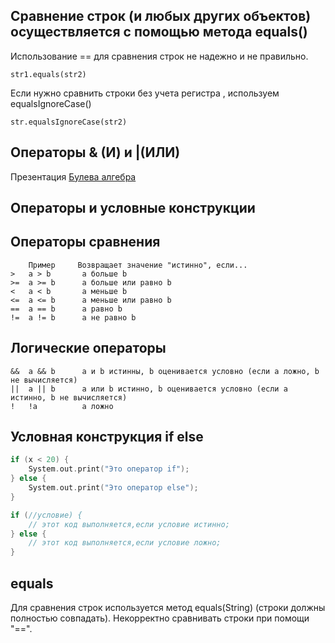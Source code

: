 

## Сравнение строк (и любых других объектов) осуществляется с помощью метода equals()
Использование == для сравнения строк не надежно и не правильно.

```
str1.equals(str2)
```

Если нужно сравнить строки без учета регистра , используем equalsIgnoreCase()
```
str.equalsIgnoreCase(str2)
```

## Операторы & (И) и |(ИЛИ)
Презентация  [Булева алгебра](https://drive.google.com/file/d/116meWid-ZsIBUBNx10SFUfhz7ozZuixO/view?usp=share_link)

## Операторы и условные конструкции

## Операторы сравнения
```
    Пример     Возвращает значение "истинно", если... 
>   a > b       а больше b
>=  a >= b      а больше или равно b
<   a < b       а меньше b
<=  a <= b      а меньше или равно b
==  a == b      а равно b
!=  a != b      а не равно b
```

## Логические операторы

```
&&  a && b      а и b истинны, b оценивается условно (если а ложно, b не вычисляется)
||  a || b      а или b истинно, b оценивается условно (если а истинно, b не вычисляется)
!   !a          а ложно 
```

## Условная конструкция if else

```c
if (x < 20) {
    System.out.print("Это оператор if");
} else {
    System.out.print("Это оператор else");
} 
```

```c
if (//условие) {
    // этот код выполняется,если условие истинно;
} else {
    // этот код выполняется,если условие ложно;
}
```
## equals
Для сравнения строк используется метод equals(String) (строки должны полностью совпадать).
Некорректно сравнивать строки при помощи "==".